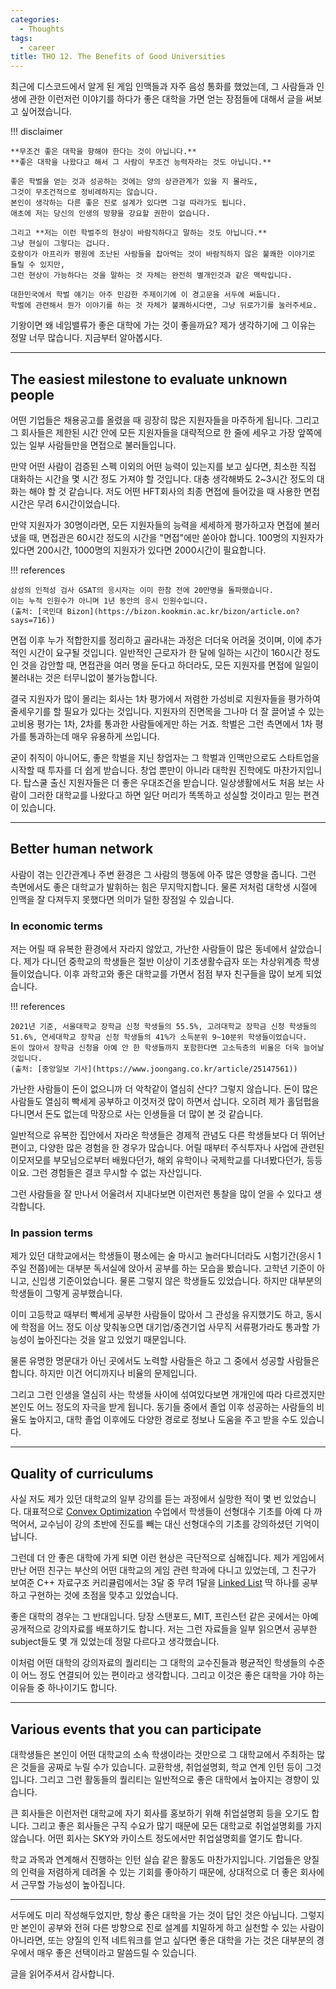 ```yaml
---
categories:
  - Thoughts
tags:
  - career
title: THO 12. The Benefits of Good Universities
---
```


최근에 디스코드에서 알게 된 게임 인맥들과 자주 음성 통화를 했었는데,
그 사람들과 인생에 관한 이런저런 이야기를 하다가
좋은 대학을 가면 얻는 장점들에 대해서 글을 써보고 싶어졌습니다.

!!! disclaimer

    **무조건 좋은 대학을 향해야 한다는 것이 아닙니다.**
    **좋은 대학을 나왔다고 해서 그 사람이 무조건 능력자라는 것도 아닙니다.**

    좋은 학벌을 얻는 것과 성공하는 것에는 양의 상관관계가 있을 지 몰라도,
    그것이 무조건적으로 정비례하지는 않습니다.
    본인이 생각하는 다른 좋은 진로 설계가 있다면 그걸 따라가도 됩니다.
    애초에 저는 당신의 인생의 방향을 강요할 권한이 없습니다.

    그리고 **저는 이런 학벌주의 현상이 바람직하다고 말하는 것도 아닙니다.**
    그냥 현실이 그렇다는 겁니다.
    호랑이가 아프리카 평원에 조난된 사람들을 잡아먹는 것이 바람직하지 않은 불쾌한 이야기로 들릴 수 있지만,
    그런 현상이 가능하다는 것을 말하는 것 자체는 완전히 별개인것과 같은 맥락입니다.

    대한민국에서 학벌 얘기는 아주 민감한 주제이기에 이 경고문을 서두에 써둡니다.
    학벌에 관련해서 뭔가 이야기를 하는 것 자체가 불쾌하시다면, 그냥 뒤로가기를 눌러주세요.

기왕이면 왜 네임밸류가 좋은 대학에 가는 것이 좋을까요?
제가 생각하기에 그 이유는 정말 너무 많습니다.
지금부터 알아봅시다.

<!-- more -->
---

## The easiest milestone to evaluate unknown people

어떤 기업들은 채용공고를 올렸을 때 굉장히 많은 지원자들을 마주하게 됩니다.
그리고 그 회사들은 제한된 시간 안에 모든 지원자들을 대략적으로 한 줄에 세우고 가장 앞쪽에 있는 일부 사람들만을 면접으로 불러들입니다.

만약 어떤 사람이 검증된 스펙 이외의 어떤 능력이 있는지를 보고 싶다면, 최소한 직접 대화하는 시간을 몇 시간 정도 가져야 할 것입니다.
대충 생각해봐도 2~3시간 정도의 대화는 해야 할 것 같습니다.
저도 어떤 HFT회사의 최종 면접에 들어갔을 때 사용한 면접 시간은 무려 6시간이었습니다.

만약 지원자가 30명이라면, 모든 지원자들의 능력을 세세하게 평가하고자 면접에 불러냈을 때, 면접관은 60시간 정도의 시간을 "면접"에만 쏟아야 합니다.
100명의 지원자가 있다면 200시간, 1000명의 지원자가 있다면 2000시간이 필요합니다.

!!! references

    삼성의 인적성 검사 GSAT의 응시자는 이미 한참 전에 20만명을 돌파했습니다.
    이는 누적 인원수가 아니며 1년 동안의 응시 인원수입니다.
    (출처: [국민대 Bizon](https://bizon.kookmin.ac.kr/bizon/article.on?says=716))

면접 이후 누가 적합한지를 정리하고 골라내는 과정은 더더욱 어려울 것이며, 이에 추가적인 시간이 요구될 것입니다.
일반적인 근로자가 한 달에 일하는 시간이 160시간 정도인 것을 감안할 때, 면접관을 여러 명을 둔다고 하더라도, 모든 지원자를 면접에 일일이 불러내는 것은 터무니없이 불가능합니다.

결국 지원자가 많이 몰리는 회사는 1차 평가에서 저렴한 가성비로 지원자들을 평가하여 줄세우기를 할 필요가 있다는 것입니다.
지원자의 진면목을 그나마 더 잘 끌어낼 수 있는 고비용 평가는 1차, 2차를 통과한 사람들에게만 하는 거죠.
학벌은 그런 측면에서 1차 평가를 통과하는데 매우 유용하게 쓰입니다.

굳이 취직이 아니어도, 좋은 학벌을 지닌 창업자는 그 학벌과 인맥만으로도 스타트업을 시작할 때 투자를 더 쉽게 받습니다.
창업 뿐만이 아니라 대학원 진학에도 마찬가지입니다. 탑스쿨 출신 지원자들은 더 좋은 우대조건을 받습니다.
일상생활에서도 처음 보는 사람이 그러한 대학교를 나왔다고 하면 일단 머리가 똑똑하고 성실할 것이라고 믿는 편견이 있습니다.

---

## Better human network

사람이 겪는 인간관계나 주변 환경은 그 사람의 행동에 아주 많은 영향을 줍니다.
그런 측면에서도 좋은 대학교가 발휘하는 힘은 무지막지합니다.
물론 저처럼 대학생 시절에 인맥을 잘 다져두지 못했다면 의미가 덜한 장점일 수 있습니다.

### In economic terms

저는 어릴 때 유복한 환경에서 자라지 않았고, 가난한 사람들이 많은 동네에서 살았습니다.
제가 다니던 중학교의 학생들은 절반 이상이 기초생활수급자 또는 차상위계층 학생들이었습니다.
이후 과학고와 좋은 대학교를 가면서 점점 부자 친구들을 많이 보게 되었습니다.

!!! references

    2021년 기준, 서울대학교 장학금 신청 학생들의 55.5%, 고려대학교 장학금 신청 학생들의 51.6%, 연세대학교 장학금 신청 학생들의 41%가 소득분위 9~10분위 학생들이었습니다.
    돈이 많아서 장학금 신청을 아예 안 한 학생들까지 포함한다면 고소득층의 비율은 더욱 늘어날 것입니다.
    (출처: [중앙일보 기사](https://www.joongang.co.kr/article/25147561))

가난한 사람들이 돈이 없으니까 더 악착같이 열심히 산다?
그렇지 않습니다. 돈이 많은 사람들도 열심히 빡세게 공부하고 이것저것 많이 하면서 삽니다.
오히려 제가 홀덤펍을 다니면서 돈도 없는데 막장으로 사는 인생들을 더 많이 본 것 같습니다.

일반적으로 유복한 집안에서 자라온 학생들은 경제적 관념도 다른 학생들보다 더 뛰어난 편이고,
다양한 많은 경험을 한 경우가 많습니다.
어릴 때부터 주식투자나 사업에 관련된 이모저모를 부모님으로부터 배웠다던가,
해외 유학이나 국제학교를 다녀봤다던가, 등등이요.
그런 경험들은 결코 무시할 수 없는 자산입니다.

그런 사람들을 잘 만나서 어울려서 지내다보면 이런저런 통찰을 많이 얻을 수 있다고 생각합니다.

### In passion terms

제가 있던 대학교에서는 학생들이 평소에는 술 마시고 놀러다니더라도 시험기간(응시 1주일 전쯤)에는 대부분 독서실에 앉아서 공부를 하는 모습을 봤습니다.
고학년 기준이 아니고, 신입생 기준이었습니다.
물론 그렇지 않은 학생들도 있었습니다. 하지만 대부분의 학생들이 그렇게 공부했습니다.

이미 고등학교 때부터 빡세게 공부한 사람들이 많아서 그 관성을 유지했기도 하고,
동시에 학점을 어느 정도 이상 맞춰놓으면 대기업/중견기업 사무직 서류평가라도 통과할 가능성이 높아진다는 것을 알고 있었기 때문입니다.

물론 유명한 명문대가 아닌 곳에서도 노력할 사람들은 하고 그 중에서 성공할 사람들은 합니다.
하지만 이건 어디까지나 비율의 문제입니다.

그리고 그런 인생을 열심히 사는 학생들 사이에 섞여있다보면 개개인에 따라 다르겠지만 본인도 어느 정도의 자극을 받게 됩니다.
동기들 중에서 졸업 이후 성공하는 사람들의 비율도 높아지고, 대학 졸업 이후에도 다양한 경로로 정보나 도움을 주고 받을 수도 있습니다.

---

## Quality of curriculums

사실 저도 제가 있던 대학교의 일부 강의를 듣는 과정에서 실망한 적이 몇 번 있었습니다.
대표적으로 [Convex Optimization](https://en.wikipedia.org/wiki/Convex_optimization) 수업에서 학생들이 선형대수 기초를 아예 다 까먹어서,
교수님이 강의 초반에 진도를 빼는 대신 선형대수의 기초를 강의하셨던 기억이 납니다.

그런데 더 안 좋은 대학에 가게 되면 이런 현상은 극단적으로 심해집니다.
제가 게임에서 만난 어떤 친구는 부산의 어떤 대학교의 게임 관련 학과에 다니고 있었는데,
그 친구가 보여준 C++ 자료구조 커리큘럼에서는 3달 중 무려 1달을 [Linked List](https://en.wikipedia.org/wiki/Linked_list) 딱 하나를 공부하고 구현하는 것에 초점을 맞추고 있었습니다.

좋은 대학의 경우는 그 반대입니다.
당장 스탠포드, MIT, 프린스턴 같은 곳에서는 아예 공개적으로 강의자료를 배포하기도 합니다.
저는 그런 자료들을 일부 읽으면서 공부한 subject들도 몇 개 있었는데 정말 다르다고 생각했습니다.

이처럼 어떤 대학의 강의자료의 퀄리티는 그 대학의 교수진들과 평균적인 학생들의 수준이 어느 정도 연결되어 있는 편이라고 생각합니다.
그리고 이것은 좋은 대학을 가야 하는 이유들 중 하나이기도 합니다.

---

## Various events that you can participate

대학생들은 본인이 어떤 대학교의 소속 학생이라는 것만으로 그 대학교에서 주최하는 많은 것들을 공짜로 누릴 수가 있습니다.
교환학생, 취업설명회, 학교 연계 인턴 등이 그것입니다.
그리고 그런 활동들의 퀄리티는 일반적으로 좋은 대학에서 높아지는 경향이 있습니다.

큰 회사들은 이런저런 대학교에 자기 회사를 홍보하기 위해 취업설명회 등을 오기도 합니다.
그리고 좋은 회사들은 구직 수요가 많기 때문에 모든 대학교로 취업설명회를 가지 않습니다.
어떤 회사는 SKY와 카이스트 정도에서만 취업설명회를 열기도 합니다.

학교 과목과 연계해서 진행하는 인턴 실습 같은 활동도 마찬가지입니다.
기업들은 양질의 인력을 저렴하게 데려올 수 있는 기회를 좋아하기 때문에,
상대적으로 더 좋은 회사에서 근무할 가능성이 높아집니다.

---

서두에도 미리 작성해두었지만, 항상 좋은 대학을 가는 것이 답인 것은 아닙니다.
그렇지만 본인이 공부와 전혀 다른 방향으로 진로 설계를 치밀하게 하고 실천할 수 있는 사람이 아니라면,
또는 양질의 인적 네트워크를 얻고 싶다면 좋은 대학을 가는 것은
대부분의 경우에서 매우 좋은 선택이라고 말씀드릴 수 있습니다.

글을 읽어주셔서 감사합니다.

